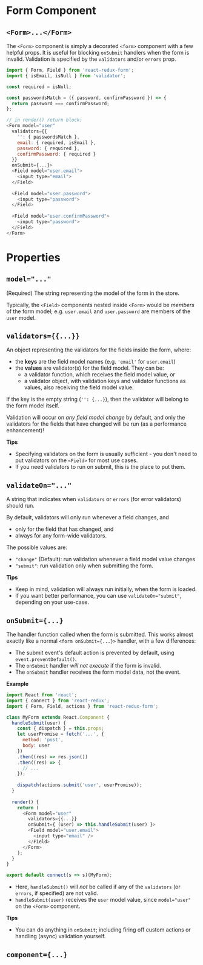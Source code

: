 # Form Component

## `<Form>...</Form>`

The `<Form>` component is simply a decorated `<form>` component with a few helpful props. It is useful for blocking `onSubmit` handlers when the form is invalid. Validation is specified by the `validators` and/or `errors` prop.

```js
import { Form, Field } from 'react-redux-form';
import { isEmail, isNull } from 'validator';

const required = isNull;

const passwordsMatch = ({ password, confirmPassword }) => {
  return password === confirmPassword;
};

// in render() return block:
<Form model="user"
  validators={{
    '': { passwordsMatch },
    email: { required, isEmail },
    password: { required },
    confirmPassword: { required }
  }}
  onSubmit={...}>
  <Field model="user.email">
    <input type="email">
  </Field>
  
  <Field model="user.password">
    <input type="password">
  </Field>
  
  <Field model="user.confirmPassword">
    <input type="password">
  </Field>
</Form>
```

# Properties

## `model="..."`
(Required) The string representing the model of the form in the store.

Typically, the `<Field>` components nested inside `<Form>` would be _members_ of the form model; e.g. `user.email` and `user.password` are members of the `user` model.

## `validators={{...}}`
An object representing the validators for the fields inside the form, where:

- the **keys** are the field model names (e.g. `'email'` for `user.email`)
- the **values** are validator(s) for the field model. They can be:
  - a validator function, which receives the field model value, or
  - a validator object, with validation keys and validator functions as values, also receiving the field model value.

If the key is the empty string (`'': {...}`), then the validator will belong to the form model itself.

Validation will occur on _any field model change_ by default, and only the validators for the fields that have changed will be run (as a performance enhancement)!

**Tips**
- Specifying validators on the form is usually sufficient - you don't need to put validators on the `<Field>` for most use cases.
- If you need validators to run on submit, this is the place to put them.

## `validateOn="..."`
A string that indicates when `validators` or `errors` (for error validators) should run.

By default, validators will only run whenever a field changes, and
- only for the field that has changed, and
- always for any form-wide validators.

The possible values are:
- `"change"` (Default): run validation whenever a field model value changes
- `"submit"`: run validation only when submitting the form.

**Tips**
- Keep in mind, validation will always run initially, when the form is loaded.
- If you want better performance, you can use `validateOn="submit"`, depending on your use-case.

## `onSubmit={...}`
The handler function called when the form is submitted. This works almost exactly like a normal `<form onSubmit={...}>` handler, with a few differences:

- The submit event's default action is prevented by default, using `event.preventDefault()`.
- The `onSubmit` handler _will not execute_ if the form is invalid.
- The `onSubmit` handler receives the form model data, not the event.

**Example**
```js
import React from 'react';
import { connect } from 'react-redux';
import { Form, Field, actions } from 'react-redux-form';

class MyForm extends React.Component {
  handleSubmit(user) {
    const { dispatch } = this.props;
    let userPromise = fetch('...', {
      method: 'post',
      body: user
    })
    .then((res) => res.json())
    .then((res) => {
      // ...
    });
    
    dispatch(actions.submit('user', userPromise));
  }
  
  render() {
    return (
      <Form model="user"
        validators={{...}}
        onSubmit={ (user) => this.handleSubmit(user) }>
        <Field model="user.email">
          <input type="email" />
        </Field>
      </Form>
    );
  }
}

export default connect(s => s)(MyForm);
```
- Here, `handleSubmit()` will _not_ be called if any of the `validators` (or `errors`, if specified) are not valid.
- `handleSubmit(user)` receives the `user` model value, since `model="user"` on the `<Form>` component.

**Tips**
- You can do anything in `onSubmit`; including firing off custom actions or handling (async) validation yourself.

## `component={...}`
  